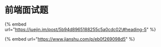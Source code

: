 # 前端面试题

{% embed url="https://juejin.im/post/5b94d8965188255c5a0cdc02\#heading-5" %}

{% embed url="https://www.jianshu.com/p/eb0f269098d5" %}



